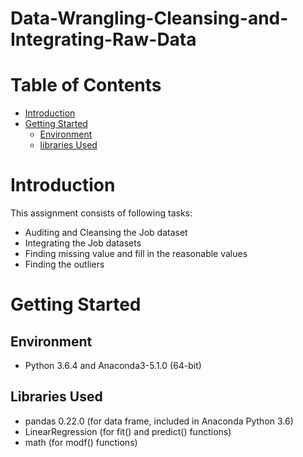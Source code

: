 # Data-Wrangling-Cleansing-and-Integrating-Raw-Data
# Table of Contents
* [Introduction](#introduction)
* [Getting Started](#getting-started)
  * [Environment](#environment)
  * [libraries Used](#libraries-used)
  
# Introduction
This assignment consists of following tasks:
* Auditing and Cleansing the Job dataset
* Integrating the Job datasets
* Finding missing value and fill in the reasonable values
* Finding the outliers

# Getting Started
## Environment 
* Python 3.6.4 and Anaconda3-5.1.0 (64-bit)
## Libraries Used
* pandas 0.22.0 (for data frame, included in Anaconda Python 3.6)
* LinearRegression (for fit() and predict() functions)
* math (for modf() functions)
